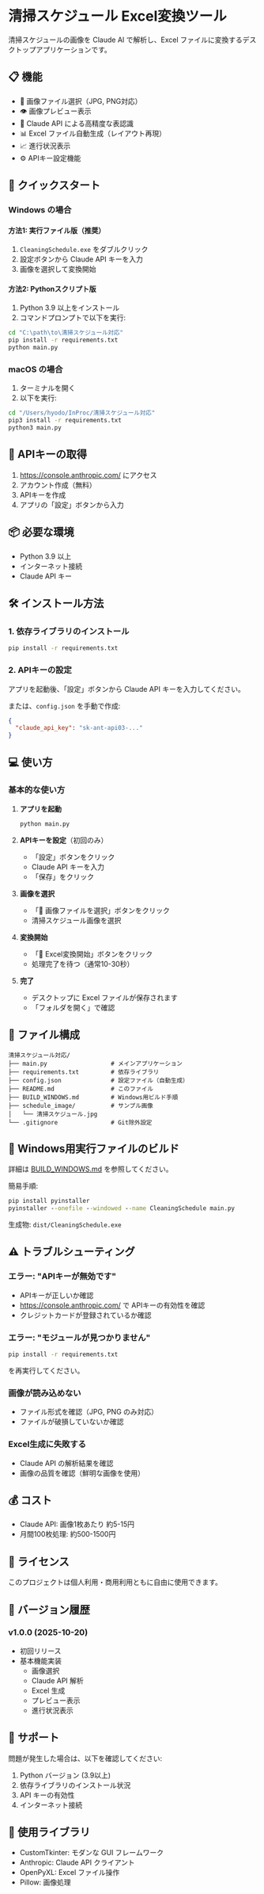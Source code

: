 # 清掃スケジュール Excel変換ツール

清掃スケジュールの画像を Claude AI で解析し、Excel ファイルに変換するデスクトップアプリケーションです。

## 📋 機能

- 📁 画像ファイル選択（JPG, PNG対応）
- 👁️ 画像プレビュー表示
- 🤖 Claude API による高精度な表認識
- 📊 Excel ファイル自動生成（レイアウト再現）
- 📈 進行状況表示
- ⚙️ APIキー設定機能

## 🚀 クイックスタート

### Windows の場合

#### 方法1: 実行ファイル版（推奨）

1. `CleaningSchedule.exe` をダブルクリック
2. 設定ボタンから Claude API キーを入力
3. 画像を選択して変換開始

#### 方法2: Pythonスクリプト版

1. Python 3.9 以上をインストール
2. コマンドプロンプトで以下を実行:

```cmd
cd "C:\path\to\清掃スケジュール対応"
pip install -r requirements.txt
python main.py
```

### macOS の場合

1. ターミナルを開く
2. 以下を実行:

```bash
cd "/Users/hyodo/InProc/清掃スケジュール対応"
pip3 install -r requirements.txt
python3 main.py
```

## 🔑 APIキーの取得

1. https://console.anthropic.com/ にアクセス
2. アカウント作成（無料）
3. APIキーを作成
4. アプリの「設定」ボタンから入力

## 📦 必要な環境

- Python 3.9 以上
- インターネット接続
- Claude API キー

## 🛠️ インストール方法

### 1. 依存ライブラリのインストール

```bash
pip install -r requirements.txt
```

### 2. APIキーの設定

アプリを起動後、「設定」ボタンから Claude API キーを入力してください。

または、`config.json` を手動で作成:

```json
{
  "claude_api_key": "sk-ant-api03-..."
}
```

## 💻 使い方

### 基本的な使い方

1. **アプリを起動**
   ```bash
   python main.py
   ```

2. **APIキーを設定**（初回のみ）
   - 「設定」ボタンをクリック
   - Claude API キーを入力
   - 「保存」をクリック

3. **画像を選択**
   - 「📁 画像ファイルを選択」ボタンをクリック
   - 清掃スケジュール画像を選択

4. **変換開始**
   - 「🚀 Excel変換開始」ボタンをクリック
   - 処理完了を待つ（通常10-30秒）

5. **完了**
   - デスクトップに Excel ファイルが保存されます
   - 「フォルダを開く」で確認

## 📁 ファイル構成

```
清掃スケジュール対応/
├── main.py                  # メインアプリケーション
├── requirements.txt         # 依存ライブラリ
├── config.json              # 設定ファイル（自動生成）
├── README.md                # このファイル
├── BUILD_WINDOWS.md         # Windows用ビルド手順
├── schedule_image/          # サンプル画像
│   └── 清掃スケジュール.jpg
└── .gitignore               # Git除外設定
```

## 🔧 Windows用実行ファイルのビルド

詳細は [BUILD_WINDOWS.md](BUILD_WINDOWS.md) を参照してください。

簡易手順:

```cmd
pip install pyinstaller
pyinstaller --onefile --windowed --name CleaningSchedule main.py
```

生成物: `dist/CleaningSchedule.exe`

## ⚠️ トラブルシューティング

### エラー: "APIキーが無効です"

- APIキーが正しいか確認
- https://console.anthropic.com/ で APIキーの有効性を確認
- クレジットカードが登録されているか確認

### エラー: "モジュールが見つかりません"

```bash
pip install -r requirements.txt
```

を再実行してください。

### 画像が読み込めない

- ファイル形式を確認（JPG, PNG のみ対応）
- ファイルが破損していないか確認

### Excel生成に失敗する

- Claude API の解析結果を確認
- 画像の品質を確認（鮮明な画像を使用）

## 💰 コスト

- Claude API: 画像1枚あたり 約5-15円
- 月間100枚処理: 約500-1500円

## 📝 ライセンス

このプロジェクトは個人利用・商用利用ともに自由に使用できます。

## 🔄 バージョン履歴

### v1.0.0 (2025-10-20)
- 初回リリース
- 基本機能実装
  - 画像選択
  - Claude API 解析
  - Excel 生成
  - プレビュー表示
  - 進行状況表示

## 📧 サポート

問題が発生した場合は、以下を確認してください:

1. Python バージョン (3.9以上)
2. 依存ライブラリのインストール状況
3. API キーの有効性
4. インターネット接続

## 🙏 使用ライブラリ

- CustomTkinter: モダンな GUI フレームワーク
- Anthropic: Claude API クライアント
- OpenPyXL: Excel ファイル操作
- Pillow: 画像処理

